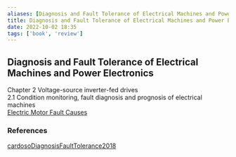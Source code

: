 ```yaml
---
aliases: [Diagnosis and Fault Tolerance of Electrical Machines and Power Electronics]
title: Diagnosis and Fault Tolerance of Electrical Machines and Power Electronics
date: 2022-10-02 18:35
tags: ['book', 'review']
---
```


## Diagnosis and Fault Tolerance of Electrical Machines and Power Electronics

Chapter 2 Voltage-source inverter-fed drives  
2.1 Condition monitoring, fault diagnosis and prognosis of electrical machines  
[Electric Motor Fault Causes](../motor-fault/electric-motor-fault-cause.md)

### References

[cardosoDiagnosisFaultTolerance2018](../zotero/cardosoDiagnosisFaultTolerance2018.md)
